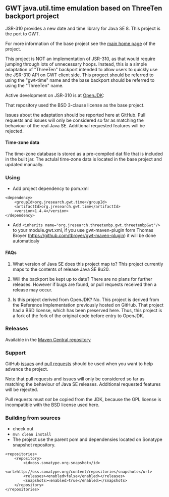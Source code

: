 
## GWT java.util.time emulation based on ThreeTen backport project
JSR-310 provides a new date and time library for Java SE 8.
This project is the port to GWT.

For more information of the base project see the [main home page](https://www.threeten.org/threetenbp/) of the project.

This project is NOT an implementation of JSR-310, as that would require
jumping through lots of unnecessary hoops.
Instead, this is a simple adaptation of "ThreeTen" backport intended to allow users to quickly use the JSR-310 API on GWT client side.
This progect should be referred to using the "gwt-time" name and the base backport should be referred to using the "ThreeTen" name.

Active development on JSR-310 is at [OpenJDK](http://openjdk.java.net/):

That repository used the BSD 3-clause license as the base project.

Issues about the adaptation should be reported here at GitHub.
Pull requests and issues will only be considered so far as matching the behaviour of the real Java SE. Additional requested features will be rejected.

#### Time-zone data
The time-zone database is stored as a pre-compiled dat file that is included in the built jar. The actulal time-zone data is located in the base project and updated manually.

### Using

* Add project dependency to pom.xml
```
<dependency>
    <groupId>org.jresearch.gwt.time</groupId>
    <artifactId>org.jresearch.gwt.time</artifactId>
    <version>1.4.4</version>
</dependency>
```
* Add `<inherits name="org.jresearch.threetenbp.gwt.threetenbpGwt"/>` to your module.gwt.xml, if you use gwt-maven-plugin form Thomas Broyer (https://github.com/tbroyer/gwt-maven-plugin) it will be done automaticaly

#### FAQs

1. What version of Java SE does this project map to?
This project currently maps to the contents of release Java SE 8u20.

2. Will the backport be kept up to date?
There are no plans for further releases.
However if bugs are found, or pull requests received then a release may occur.

3. Is this project derived from OpenJDK?
No. This project is derived from the Reference Implementation previously hosted on GitHub.
That project had a BSD license, which has been preserved here.
Thus, this project is a fork of the fork of the original code before entry to OpenJDK.

### Releases
Available in the [Maven Central repository](https://search.maven.org/search?q=a:org.jresearch.gwt.time)

### Support
GitHub [issues](https://github.com/foal/gwt-time/issues) and [pull requests](https://github.com/foal/gwt-time/pulls)
should be used when you want to help advance the project.

Note that pull requests and issues will only be considered so far as matching the behaviour of Java SE releases.
Additional requested features will be rejected.

Pull requests must _not_ be copied from the JDK, because the GPL license is incompatible with the BSD license used here.


### Building from sources

* check out
* `mvn clean install`
* The project use the parent pom and dependensies located on Sonatype snapshot repository.
```
<repositories>
    <repository>
        <id>oss.sonatype.org-snapshot</id>
        <url>http://oss.sonatype.org/content/repositories/snapshots</url>
        <releases><enabled>false</enabled></releases>
        <snapshots><enabled>true</enabled></snapshots>
    </repository>
</repositories>
```
